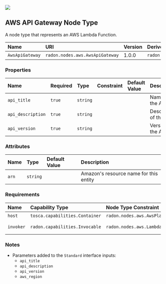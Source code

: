 ![](https://img.shields.io/badge/Status:-RELEASED-green)

## AWS API Gateway Node Type

A node type that represents an AWS Lambda Function.

| Name | URI | Version | Derived From |
|:---- |:--- |:------- |:------------ |
| `AwsApiGateway` | `radon.nodes.aws.AwsApiGateway` | 1.0.0 | `radon.nodes.abstract.ApiGateway` |

### Properties

| Name | Required | Type | Constraint | Default Value | Description |
|:---- |:-------- |:---- |:---------- |:------------- |:----------- |
| `api_title` | `true` | `string` |  |  | Name of the API |
| `api_description` | `true` | `string` |  |  |  Description of the API |
| `api_version` | `true` | `string` |  |  | Version of the API |

### Attributes

| Name | Type | Default Value | Description |
|:---- |:---- |:------------- |:----------- |
| `arn` | `string` |   | Amazon's resource name for this entity |

### Requirements

| Name | Capability Type | Node Type Constraint | Relationship Type | Occurrences |
|:---- |:--------------- |:-------------------- |:----------------- |:------------|
| `host` | `tosca.capabilities.Container` | `radon.nodes.aws.AwsPlatform` | `tosca.relationships.HostedOn`| [1, 1] |
| `invoker` | `radon.capabilities.Invocable` | `radon.nodes.aws.LambdaFunction` | `radon.relationships.aws.Triggers`| [0, UNBOUNDED] |

### Notes

* Parameters added to the `Standard` interface inputs:
    * `api_title`
    * `api_description`
    * `api_version`
    * `aws_region`
